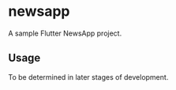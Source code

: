 # newsapp

A sample Flutter NewsApp project.

## Usage

To be determined in later stages of development.
